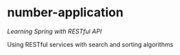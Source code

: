 # number-application

*Learning Spring with RESTful API*


Using RESTful services with search and sorting algorithms
